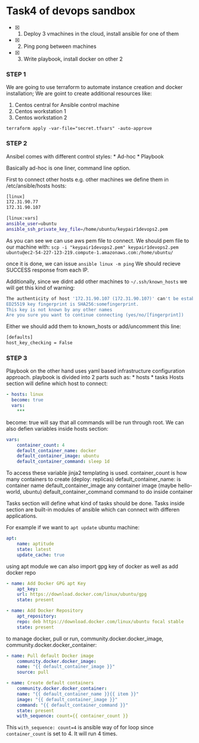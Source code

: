 # Task4 of devops sandbox #

- [x] 1. Deploy 3 vmachines in the cloud, install ansible for one of them
- [x] 2. Ping pong between machines
- [x] 3. Write playbook, install docker on other 2


### STEP 1 ###

We are going to use terraform to automate instance creation and docker installation;
We are goint to create additional resources like:
1. Centos central for Ansible control machine
2. Centos workstation 1
3. Centos workstation 2

`terraform apply -var-file="secret.tfvars" -auto-approve`

### STEP 2 ###

Ansibel comes with different control styles:
    * Ad-hoc
    * Playbook

Basically ad-hoc is one liner, command line option.

First to connect other hosts e.g. other machines we define them in /etc/ansible/hosts 
hosts:
```bash
[linux]
172.31.90.77
172.31.90.107

[linux:vars]
ansible_user=ubuntu
ansible_ssh_private_key_file=/home/ubuntu/keypair1devops2.pem
```

As you can see we can use aws pem file to connect. We should pem file to our machine with:
`scp -i "keypair1devops2.pem" keypair1devops2.pem ubuntu@ec2-54-227-123-219.compute-1.amazonaws.com:/home/ubuntu/`

once it is done, we can issue `ansible linux -m ping`
We should recieve SUCCESS response from each IP.

Additionally, since we didnt add other machines to `~/.ssh/known_hosts` we will get this kind of warning:
```bash
The authenticity of host '172.31.90.107 (172.31.90.107)' can't be established.
ED25519 key fingerprint is SHA256:somefingerprint.
This key is not known by any other names
Are you sure you want to continue connecting (yes/no/[fingerprint])
```

Either we should add them to known_hosts or add/uncomment this line:
```bash
[defaults]
host_key_checking = False
```

### STEP 3 ###

Playbook on the other hand uses yaml based infrastructure configuration approach.
playbook is divided into 2 parts such as:
    * hosts
    * tasks
Hosts section will define which host to connect:
```yaml
- hosts: linux
  become: true
  vars:
    ***
```
become: true will say that all commands will be run through root.
We can also defien variables inside hosts section:
```yaml
vars:
    container_count: 4
    default_container_name: docker
    default_container_image: ubuntu
    default_container_command: sleep 1d
```
To access these variable jinja2 templating is used.
container_count is how many containers to create (deploy: replicas)
default_container_name: is container name
default_container_image any container image (maybe hello-world, ubuntu)
default_container_command command to do inside container

Tasks section will define what kind of tasks should be done.
Tasks inside section are built-in modules of ansible which can connect with differen applications.

For example if we want to `apt update` ubuntu machine:
```yaml
apt:
    name: aptitude
    state: latest
    update_cache: true 
```

using apt module we can also import gpg key of docker as well as add docker repo
```yaml
- name: Add Docker GPG apt Key
    apt_key:
    url: https://download.docker.com/linux/ubuntu/gpg
    state: present

- name: Add Docker Repository
    apt_repository:
    repo: deb https://download.docker.com/linux/ubuntu focal stable
    state: present
```

to manage docker, pull or run, community.docker.docker_image, community.docker.docker_container:
```yaml
- name: Pull default Docker image
    community.docker.docker_image:
    name: "{{ default_container_image }}"
    source: pull

- name: Create default containers
    community.docker.docker_container:
    name: "{{ default_container_name }}{{ item }}"
    image: "{{ default_container_image }}"
    command: "{{ default_container_command }}"
    state: present
    with_sequence: count={{ container_count }}
```

This `with_sequence: count=4` is ansible way of for loop since `container_count` is set to 4. It will run 4 times.